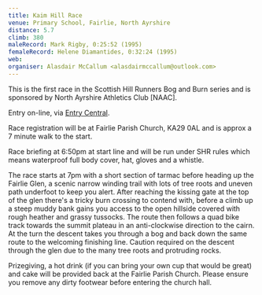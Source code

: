 ```yaml
---
title: Kaim Hill Race
venue: Primary School, Fairlie, North Ayrshire
distance: 5.7
climb: 380
maleRecord: Mark Rigby, 0:25:52 (1995)
femaleRecord: Helene Diamantides, 0:32:24 (1995)
web: 
organiser: Alasdair McCallum <alasdairmccallum@outlook.com>
---
```


This is the first race in the Scottish Hill Runners Bog and Burn
series and is sponsored by North Ayrshire Athletics Club [NAAC].

Entry on-line, via [Entry Central](https://www.entrycentral.com/kaim-hill-race).

Race registration will be at Fairlie Parish Church, KA29 0AL and is
approx a 7 minute walk to the start.

Race briefing at 6:50pm at start line and will be run under SHR rules
which means waterproof full body cover, hat, gloves and a whistle.

The race starts at 7pm with a short section of tarmac before heading
up the Fairlie Glen, a scenic narrow winding trail with lots of tree
roots and uneven path underfoot to keep you alert. After reaching the
kissing gate at the top of the glen there's a tricky burn crossing to
contend with, before a climb up a steep muddy bank gains you access to
the open hillside covered with rough heather and grassy tussocks. The
route then follows a quad bike track towards the summit plateau in an
anti-clockwise direction to the cairn. At the turn the descent takes
you through a bog and back down the same route to the welcoming
finishing line. Caution required on the descent through the glen due
to the many tree roots and protruding rocks.

Prizegiving, a hot drink (if you can bring your own cup that would be
great) and cake will be provided back at the Fairlie Parish
Church. Please ensure you remove any dirty footwear before entering
the church hall.
